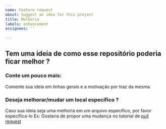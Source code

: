 ```yaml
---
name: Feature request
about: Suggest an idea for this project
title: Melhoria
labels: enhancement
assignees: ''

---
```


## Tem uma ideia de como esse repositório poderia ficar melhor ? 

### Conte um pouco mais: 
Comente sua ideia em linhas gerais e a motivação por traz da mesma 

### Deseja melhorar/mudar um local específico ? 
Caso sua ideia seja uma melhoria em um arquivo específico, por favor especifica-lo
Ex: Gostaria de propor uma mudança no tutorial de [pull request](https://github.com/aprenda-git/pull-request)
